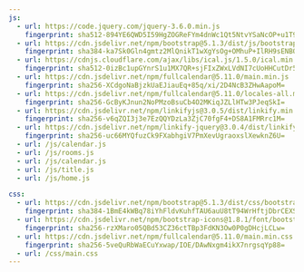 ```yaml
---
js:
  - url: https://code.jquery.com/jquery-3.6.0.min.js
    fingerprint: sha512-894YE6QWD5I59HgZOGReFYm4dnWc1Qt5NtvYSaNcOP+u1T9qYdvdihz0PPSiiqn/+/3e7Jo4EaG7TubfWGUrMQ==
  - url: https://cdn.jsdelivr.net/npm/bootstrap@5.1.3/dist/js/bootstrap.bundle.min.js
    fingerprint: sha384-ka7Sk0Gln4gmtz2MlQnikT1wXgYsOg+OMhuP+IlRH9sENBO0LRn5q+8nbTov4+1p
  - url: https://cdnjs.cloudflare.com/ajax/libs/ical.js/1.5.0/ical.min.js
    fingerprint: sha512-0izBc1upGYnrS1u1MX7QR+sjFIxZWxLVdNI7cUoHHCutDr5ENjuQRZuS+v+3NFNGfwHSrPoHzBzED0rV651tGw==
  - url: https://cdn.jsdelivr.net/npm/fullcalendar@5.11.0/main.min.js
    fingerprint: sha256-XCdgoNaBjzkUaEJiauEq+85q/xi/2D4NcB3ZHwAapoM=
  - url: https://cdn.jsdelivr.net/npm/fullcalendar@5.11.0/locales-all.min.js
    fingerprint: sha256-GcByKJnun2NoPMzoBsuCb4O2MKiqJZLlHTw3PJeqSkI=
  - url: https://cdn.jsdelivr.net/npm/linkifyjs@3.0.5/dist/linkify.min.js
    fingerprint: sha256-v6qZQI3j3e7EzQQYDzLa3ZjC70fgF4+DS8A1FMRrc1M=
  - url: https://cdn.jsdelivr.net/npm/linkify-jquery@3.0.4/dist/linkify-jquery.min.js
    fingerprint: sha256-uc66MYQfuzCk9FXabhgiV7PmXevUgraoxslXewknZ6U=
  - url: /js/calendar.js
  - url: /js/rooms.js
  - url: /js/calendar.js
  - url: /js/title.js
  - url: /js/home.js

css:
  - url: https://cdn.jsdelivr.net/npm/bootstrap@5.1.3/dist/css/bootstrap.min.css
    fingerprint: sha384-1BmE4kWBq78iYhFldvKuhfTAU6auU8tT94WrHftjDbrCEXSU1oBoqyl2QvZ6jIW3
  - url: https://cdn.jsdelivr.net/npm/bootstrap-icons@1.8.1/font/bootstrap-icons.css
    fingerprint: sha256-rzXMaro05QBd53CZ36ctTBp3FdKN3Ow0P0gDHcjLCLw=
  - url: https://cdn.jsdelivr.net/npm/fullcalendar@5.11.0/main.min.css
    fingerprint: sha256-5veQuRbWaECuYxwap/IOE/DAwNxgm4ikX7nrgsqYp88=
  - url: /css/main.css
---
```

